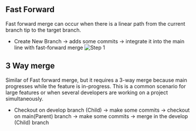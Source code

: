 ## Fast Forward
Fast forward merge can occur when there is a linear path from the current branch tip to the target branch.
- Create New Branch -> adds some commits -> integrate it into the main line with fast-forward merge
![Step 1 ](/'Clone%the%repositories.png')
## 3 Way merge
Similar of Fast forward merge, but it requires a 3-way merge because main progresses while the feature is in-progress. This is a common scenario for large features or when several developers are working on a project simultaneously.
- Checkout on develop branch (Child) -> make some commits -> checkout on main(Parent) branch -> make some commits -> merge in the develop (Child) branch

